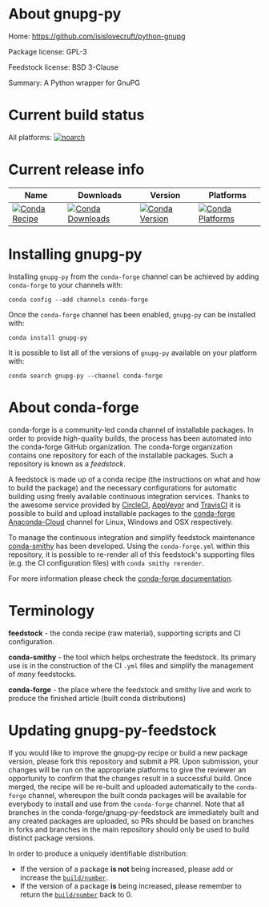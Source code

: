 About gnupg-py
==============

Home: https://github.com/isislovecruft/python-gnupg

Package license: GPL-3

Feedstock license: BSD 3-Clause

Summary: A Python wrapper for GnuPG



Current build status
====================

All platforms:
[![noarch](https://img.shields.io/circleci/project/github/conda-forge/gnupg-py-feedstock/master.svg?label=noarch)](https://circleci.com/gh/conda-forge/gnupg-py-feedstock)

Current release info
====================

| Name | Downloads | Version | Platforms |
| --- | --- | --- | --- |
| [![Conda Recipe](https://img.shields.io/badge/recipe-gnupg--py-green.svg)](https://anaconda.org/conda-forge/gnupg-py) | [![Conda Downloads](https://img.shields.io/conda/dn/conda-forge/gnupg-py.svg)](https://anaconda.org/conda-forge/gnupg-py) | [![Conda Version](https://img.shields.io/conda/vn/conda-forge/gnupg-py.svg)](https://anaconda.org/conda-forge/gnupg-py) | [![Conda Platforms](https://img.shields.io/conda/pn/conda-forge/gnupg-py.svg)](https://anaconda.org/conda-forge/gnupg-py) |

Installing gnupg-py
===================

Installing `gnupg-py` from the `conda-forge` channel can be achieved by adding `conda-forge` to your channels with:

```
conda config --add channels conda-forge
```

Once the `conda-forge` channel has been enabled, `gnupg-py` can be installed with:

```
conda install gnupg-py
```

It is possible to list all of the versions of `gnupg-py` available on your platform with:

```
conda search gnupg-py --channel conda-forge
```


About conda-forge
=================

conda-forge is a community-led conda channel of installable packages.
In order to provide high-quality builds, the process has been automated into the
conda-forge GitHub organization. The conda-forge organization contains one repository
for each of the installable packages. Such a repository is known as a *feedstock*.

A feedstock is made up of a conda recipe (the instructions on what and how to build
the package) and the necessary configurations for automatic building using freely
available continuous integration services. Thanks to the awesome service provided by
[CircleCI](https://circleci.com/), [AppVeyor](http://www.appveyor.com/)
and [TravisCI](https://travis-ci.org/) it is possible to build and upload installable
packages to the [conda-forge](https://anaconda.org/conda-forge)
[Anaconda-Cloud](http://docs.anaconda.org/) channel for Linux, Windows and OSX respectively.

To manage the continuous integration and simplify feedstock maintenance
[conda-smithy](http://github.com/conda-forge/conda-smithy) has been developed.
Using the ``conda-forge.yml`` within this repository, it is possible to re-render all of
this feedstock's supporting files (e.g. the CI configuration files) with ``conda smithy rerender``.

For more information please check the [conda-forge documentation](https://conda-forge.org/docs/).

Terminology
===========

**feedstock** - the conda recipe (raw material), supporting scripts and CI configuration.

**conda-smithy** - the tool which helps orchestrate the feedstock.
                   Its primary use is in the construction of the CI ``.yml`` files
                   and simplify the management of *many* feedstocks.

**conda-forge** - the place where the feedstock and smithy live and work to
                  produce the finished article (built conda distributions)


Updating gnupg-py-feedstock
===========================

If you would like to improve the gnupg-py recipe or build a new
package version, please fork this repository and submit a PR. Upon submission,
your changes will be run on the appropriate platforms to give the reviewer an
opportunity to confirm that the changes result in a successful build. Once
merged, the recipe will be re-built and uploaded automatically to the
`conda-forge` channel, whereupon the built conda packages will be available for
everybody to install and use from the `conda-forge` channel.
Note that all branches in the conda-forge/gnupg-py-feedstock are
immediately built and any created packages are uploaded, so PRs should be based
on branches in forks and branches in the main repository should only be used to
build distinct package versions.

In order to produce a uniquely identifiable distribution:
 * If the version of a package **is not** being increased, please add or increase
   the [``build/number``](http://conda.pydata.org/docs/building/meta-yaml.html#build-number-and-string).
 * If the version of a package **is** being increased, please remember to return
   the [``build/number``](http://conda.pydata.org/docs/building/meta-yaml.html#build-number-and-string)
   back to 0.